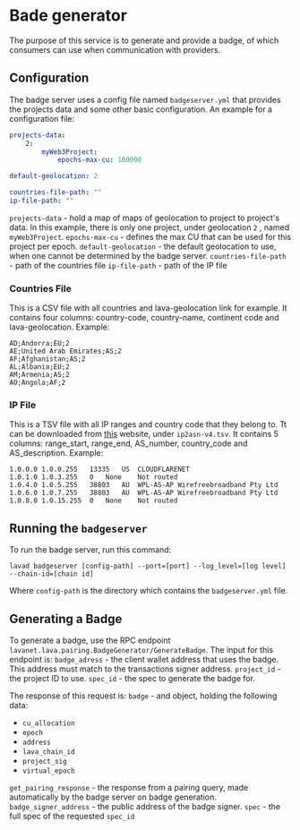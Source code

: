 # Bade generator

The purpose of this service is to generate and provide a badge, of which consumers can use when communication with providers.

## Configuration

The badge server uses a config file named `badgeserver.yml` that provides the projects data and some other basic configuration.
An example for a configuration file:

```yaml
projects-data:
	2:
		myWeb3Project:
			epochs-max-cu: 100000

default-geolocation: 2

countries-file-path: ""
ip-file-path: ""
```

`projects-data` - hold a map of maps of geolocation to project to project's data. In this example, there is only one project, under geolocation `2` , named `myWeb3Project`.
`epochs-max-cu` - defines the max CU that can be used for this project per epoch.
`default-geolocation` - the default geolocation to use, when one cannot be determined by the badge server.
`countries-file-path` - path of the countries file
`ip-file-path` - path of the IP file

### Countries File

This is a CSV file with all countries and lava-geolocation link for example.
It contains four columns: country-code, country-name, continent code and lava-geolocation.
Example:

```
AD;Andorra;EU;2
AE;United Arab Emirates;AS;2
AF;Afghanistan;AS;2
AL;Albania;EU;2
AM;Armenia;AS;2
AO;Angola;AF;2
```

### IP File

This is a TSV file with all IP ranges and country code that they belong to.
Tt can be downloaded from [this](https://iptoasn.com/) website, under `ip2asn-v4.tsv`.
It contains 5 columns: range_start, range_end, AS_number, country_code and AS_description.
Example:

```
1.0.0.0	1.0.0.255	13335	US	CLOUDFLARENET
1.0.1.0	1.0.3.255	0	None	Not routed
1.0.4.0	1.0.5.255	38803	AU	WPL-AS-AP Wirefreebroadband Pty Ltd
1.0.6.0	1.0.7.255	38803	AU	WPL-AS-AP Wirefreebroadband Pty Ltd
1.0.8.0	1.0.15.255	0	None	Not routed
```

## Running the `badgeserver`

To run the badge server, run this command:

```
lavad badgeserver [config-path] --port=[port] --log_level=[log level] --chain-id=[chain id]
```

Where `config-path` is the directory which contains the `badgeserver.yml` file.

## Generating a Badge

To generate a badge, use the RPC endpoint `lavanet.lava.pairing.BadgeGenerator/GenerateBadge`.
The input for this endpoint is:
`badge_adress` - the client wallet address that uses the badge. This address must match to the transactions signer address.
`project_id` - the project ID to use.
`spec_id` - the spec to generate the badge for.

The response of this request is:
`badge` - and object, holding the following data:

- `cu_allocation`
- `epoch`
- `address`
- `lava_chain_id`
- `project_sig`
- `virtual_epoch`

`get_pairing_response` - the response from a pairing query, made automatically by the badge server on badge generation.
`badge_signer_address` - the public address of the badge signer.
`spec` - the full spec of the requested `spec_id`
